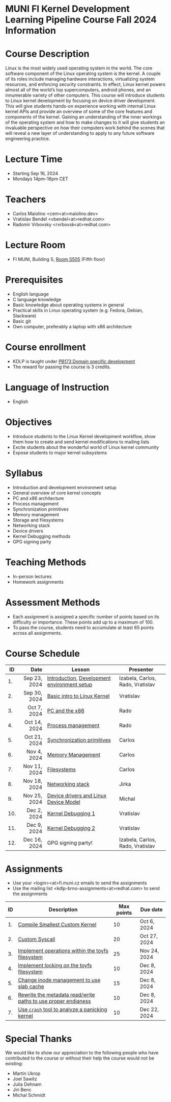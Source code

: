 # MUNI FI Kernel Development Learning Pipeline Course Fall 2024 Information

# Course Description

Linux is the most widely used operating system in the world. The core software component of the Linux operating system is the kernel. A couple of its roles include managing hardware interactions, virtualizing system resources, and enforcing security constraints. In effect, Linux kernel powers almost all of the world’s top supercomputers, android phones, and an innumerable variety of other computers. This course will introduce students to Linux kernel development by focusing on device driver development. This will give students hands-on experience working with internal Linux kernel APIs and provide an overview of some of the core features and components of the kernel. Gaining an understanding of the inner workings of the operating system and how to make changes to it will give students an invaluable perspective on how their computers work behind the scenes that will reveal a new layer of understanding to apply to any future software engineering practice.

# Lecture Time
-   Starting Sep 16, 2024
-   Mondays 14pm-16pm CET

# Teachers
- Carlos Maiolino <cem\<at>maiolino.dev>
- Vratislav Bendel <vbendel\<at>redhat.com>
- Radomir Vrbovsky <rvrbovsk\<at>redhat.com>

# Lecture Room
- FI MUNI, Building S, [Room S505](https://is.muni.cz/kontakty/mistnost?lang=en;id=12880) (Fifth floor)

# Prerequisites
-   English language
-   C language knowledge
-   Basic knowledge about operating systems in general
-   Practical skills in Linux operating system (e.g. Fedora, Debian, Slackware)
-   Basic git
-   Own computer, preferably a laptop with x86 architecture

# Course enrollment
-   KDLP is taught under [PB173 Domain specific development](https://is.muni.cz/course/fi/podzim2024/PB173?lang=en)
-   The reward for passing the course is 3 credits.

# Language of Instruction
-   English

# Objectives
-   Introduce students to the Linux Kernel development workflow, show them how to create and send kernel modifications to mailing lists
-   Excite students about the wonderful world of Linux kernel community
-   Expose students to major kernel subsystems


# Syllabus
-   Introduction and development environment setup
-   General overview of core kernel concepts
-   PC and x86 architecture
-   Process management
-   Synchronization primitives
-   Memory management
-   Storage and filesystems
-   Networking stack
-   Device drivers
-   Kernel Debugging methods
-   GPG signing party

# Teaching Methods
-   In-person lectures
-   Homework assignments

# Assessment Methods
-   Each assignment is assigned a specific number of points based on its difficulty or importance. These points add up to a maximum of 100.
-   To pass the course, students need to accumulate at least 65 points across all assignments.

# Course Schedule

| ID  |         Date | Lesson                                                                                                                       | Presenter                        |
|-----|-------------:|------------------------------------------------------------------------------------------------------------------------------|----------------------------------|
| 1.  | Sep 23, 2024 | [Introduction](/slides/L01_Introduction.pdf), [Development environment setup](/slides/L01_Development-environment-setup.pdf) | Izabela, Carlos, Rado, Vratislav |
| 2.  | Sep 30, 2024 | [Basic intro to Linux Kernel](/slides/L02_Basic-intro-to-Linux-Kernel.pdf)                                                   | Vratislav                        |
| 3.  |  Oct 7, 2024 | [PC and the x86](/slides/L03_PC_and_the_x86.pdf)                                                                             | Rado                             |
| 4.  | Oct 14, 2024 | [Process management](/slides/L04_Process_Management.pdf)                                                                     | Rado                             |
| 5.  | Oct 21, 2024 | [Synchronization primitives](/slides/L05_Synchronization.pdf)                                                                | Carlos                           |
| 6.  |  Nov 4, 2024 | [Memory Management](/slides/L06_MemoryManagement.pdf)                                                                        | Carlos                           |
| 7.  | Nov 11, 2024 | [Filesystems](/slides/L07_Filesystems.pdf)                                                                                   | Carlos                           |
| 8.  | Nov 18, 2024 | [Networking stack](/slides/L08_Networking.pdf)                                                                               | Jirka                            |
| 9.  | Nov 25, 2024 | [Device drivers and Linux Device Model](/slides/L09_Modules_Device_Drivers.pdf)                                              | Michal                           |
| 10. |  Dec 2, 2024 | [Kernel Debugging 1](/slides/L10_Kernel_Debugging_1.pdf)                                                                     | Vratislav                        |
| 11. |  Dec 9, 2024 | [Kernel Debugging 2](/slides/L11_Kernel_Debugging_2.pdf)                                                                     | Vratislav                        |
| 12. | Dec 16, 2024 | GPG signing party!                                                                                                           | Izabela, Carlos, Rado, Vratislav |

# Assignments

- Use your \<login>\<at>fi.muni.cz emails to send the assignments
- Use the mailing list <kdlp-brno-assignments\<at>redhat.com> to send the assignments

| ID | Description                                                                                         | Max points | Due date     |
|----|-----------------------------------------------------------------------------------------------------|------------|--------------|
| 1. | [Compile Smallest Custom Kernel](/assignments/A01_Custom_Kernel.md)                                 | 10         | Oct 6, 2024  |
| 2. | [Custom Syscall](/assignments/A02_Custom_Syscall.md)                                                | 20         | Oct 27, 2024 |
| 3. | [Implement operations within the toyfs filesystem](/assignments/A03_filesystem_ops.odt)             | 25         | Nov 24, 2024 |
| 4. | [Implement locking on the toyfs filesystem](/assignments/A04_locking.odt)                           | 10         | Dec 8, 2024  |
| 5. | [Change inode management to use slab cache](/assignments/A05_slab_cache.odt)                        | 15         | Dec 8, 2024  |
| 6. | [Rewrite the metadata read/write paths to use proper endianess](/assignments/A06_fs_endianness.odt) | 10         | Dec 8, 2024  |
| 7. | [Use `crash` tool to analyze a panicking kernel](/assignments/A07_vmcore_analysis.pdf)              | 10         | Dec 22, 2024 |

# Special Thanks

We would like to show our appreciation to the following people who have contributed to the course or without their help the course would not be existing:

- Martin Ukrop
- Joel Sawitz
- Julia Dehnam
- Jiri Benc
- Michal Schmidt
